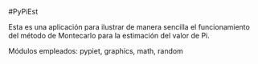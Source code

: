 #PyPiEst

Esta es una aplicación para ilustrar de manera sencilla el funcionamiento del método de Montecarlo para la estimación del valor de Pi.

Módulos empleados: pypiet, graphics, math, random
